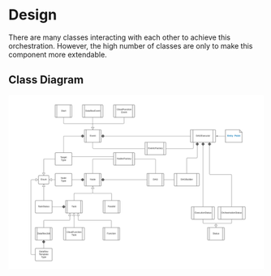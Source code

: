 # Design

There are many classes interacting with each other to achieve this orchestration. However, the high number of classes are only to make this component more extendable.

## Class Diagram

![Class Diagram](../../../docs/Class_Diagram.png)